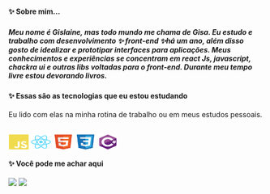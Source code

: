 #### :sparkles: Sobre mim...
   ###
  
 ##### Meu nome é Gislaine, mas todo mundo me chama de Gisa. Eu estudo e trabalho com desenvolvimento :sparkles: front-end :sparkles:há um ano, além disso gosto de idealizar e prototipar interfaces para aplicações. Meus conhecimentos e experiências se concentram em react Js, javascript, chackra ui e outras libs voltadas para o front-end. Durante meu tempo livre estou devorando livros. 

 #### :sparkles: Essas são as tecnologias que eu estou estudando
 Eu lido com elas na minha rotina de trabalho ou em meus estudos pessoais.
<div style="display: inline_block"><br>
  <img align="center" alt="Gisa-Js" height="30" width="40" src="https://raw.githubusercontent.com/devicons/devicon/master/icons/javascript/javascript-plain.svg">
  <img align="center" alt="Gisa-React" height="30" width="40" src="https://raw.githubusercontent.com/devicons/devicon/master/icons/react/react-original.svg">
  <img align="center" alt="Gisa-HTML" height="30" width="40" src="https://raw.githubusercontent.com/devicons/devicon/master/icons/html5/html5-original.svg">
  <img align="center" alt="Gisa-CSS" height="30" width="40" src="https://raw.githubusercontent.com/devicons/devicon/master/icons/css3/css3-original.svg">
  <img align="center" alt="Gisa-Csharp" height="30" width="40" src="https://raw.githubusercontent.com/devicons/devicon/master/icons/csharp/csharp-original.svg">
</div>
  
  #### :sparkles: Você pode me achar aqui
 
<div> 
  <a href = "mailto:gislaineamaro013@gmail.com"><img src="https://img.shields.io/badge/-Gmail-%23333?style=for-the-badge&logo=gmail&logoColor=white" target="_blank"></a>
  <a href="https://www.linkedin.com/in/gislaine-amaro-315841224" target="_blank"><img src="https://img.shields.io/badge/-LinkedIn-%230077B5?style=for-the-badge&logo=linkedin&logoColor=white" target="_blank"></a> 
  
</div>
